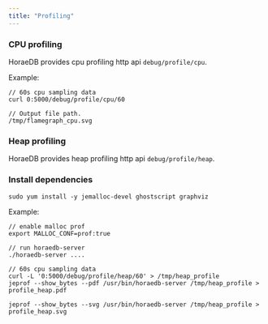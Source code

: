 ```yaml
---
title: "Profiling"
---
```

### CPU profiling

HoraeDB provides cpu profiling http api `debug/profile/cpu`.

Example:

```
// 60s cpu sampling data
curl 0:5000/debug/profile/cpu/60

// Output file path.
/tmp/flamegraph_cpu.svg
```

### Heap profiling

HoraeDB provides heap profiling http api `debug/profile/heap`.

### Install dependencies

```
sudo yum install -y jemalloc-devel ghostscript graphviz
```

Example:

```
// enable malloc prof
export MALLOC_CONF=prof:true

// run horaedb-server
./horaedb-server ....

// 60s cpu sampling data
curl -L '0:5000/debug/profile/heap/60' > /tmp/heap_profile
jeprof --show_bytes --pdf /usr/bin/horaedb-server /tmp/heap_profile > profile_heap.pdf

jeprof --show_bytes --svg /usr/bin/horaedb-server /tmp/heap_profile > profile_heap.svg
```
